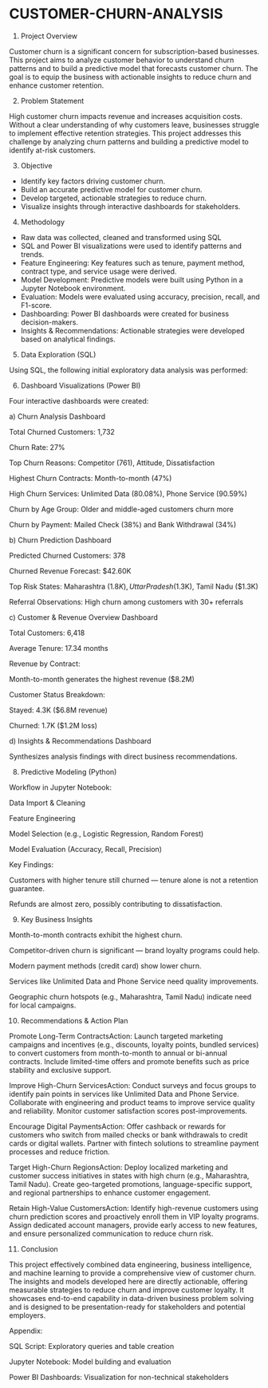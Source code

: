 # CUSTOMER-CHURN-ANALYSIS

1. Project Overview

Customer churn is a significant concern for subscription-based businesses. This project aims to analyze customer behavior to understand churn patterns and to build a predictive model that forecasts customer churn. The goal is to equip the business with actionable insights to reduce churn and enhance customer retention.

2. Problem Statement

High customer churn impacts revenue and increases acquisition costs. Without a clear understanding of why customers leave, businesses struggle to implement effective retention strategies. This project addresses this challenge by analyzing churn patterns and building a predictive model to identify at-risk customers.

3. Objective

- Identify key factors driving customer churn.
- Build an accurate predictive model for customer churn.
- Develop targeted, actionable strategies to reduce churn.
- Visualize insights through interactive dashboards for stakeholders.

4. Methodology

- Raw data was collected, cleaned and transformed using SQL
- SQL and Power BI visualizations were used to identify patterns and trends.
- Feature Engineering: Key features such as tenure, payment method, contract type, and service usage were derived.
- Model Development: Predictive models were built using Python in a Jupyter Notebook environment.
- Evaluation: Models were evaluated using accuracy, precision, recall, and F1-score.
- Dashboarding: Power BI dashboards were created for business decision-makers.
- Insights & Recommendations: Actionable strategies were developed based on analytical findings.

5. Data Exploration (SQL)

Using SQL, the following initial exploratory data analysis was performed:

6. Dashboard Visualizations (Power BI)

Four interactive dashboards were created:

a) Churn Analysis Dashboard

Total Churned Customers: 1,732

Churn Rate: 27%

Top Churn Reasons: Competitor (761), Attitude, Dissatisfaction

Highest Churn Contracts: Month-to-month (47%)

High Churn Services: Unlimited Data (80.08%), Phone Service (90.59%)

Churn by Age Group: Older and middle-aged customers churn more

Churn by Payment: Mailed Check (38%) and Bank Withdrawal (34%)

b) Churn Prediction Dashboard

Predicted Churned Customers: 378

Churned Revenue Forecast: $42.60K

Top Risk States: Maharashtra ($1.8K), Uttar Pradesh ($1.3K), Tamil Nadu ($1.3K)

Referral Observations: High churn among customers with 30+ referrals

c) Customer & Revenue Overview Dashboard

Total Customers: 6,418

Average Tenure: 17.34 months

Revenue by Contract:

Month-to-month generates the highest revenue ($8.2M)

Customer Status Breakdown:

Stayed: 4.3K ($6.8M revenue)

Churned: 1.7K ($1.2M loss)

d) Insights & Recommendations Dashboard

Synthesizes analysis findings with direct business recommendations.

8. Predictive Modeling (Python)

Workflow in Jupyter Notebook:

Data Import & Cleaning

Feature Engineering

Model Selection (e.g., Logistic Regression, Random Forest)

Model Evaluation (Accuracy, Recall, Precision)

Key Findings:

Customers with higher tenure still churned — tenure alone is not a retention guarantee.

Refunds are almost zero, possibly contributing to dissatisfaction.

9. Key Business Insights

Month-to-month contracts exhibit the highest churn.

Competitor-driven churn is significant — brand loyalty programs could help.

Modern payment methods (credit card) show lower churn.

Services like Unlimited Data and Phone Service need quality improvements.

Geographic churn hotspots (e.g., Maharashtra, Tamil Nadu) indicate need for local campaigns.

10. Recommendations & Action Plan

Promote Long-Term ContractsAction: Launch targeted marketing campaigns and incentives (e.g., discounts, loyalty points, bundled services) to convert customers from month-to-month to annual or bi-annual contracts. Include limited-time offers and promote benefits such as price stability and exclusive support.

Improve High-Churn ServicesAction: Conduct surveys and focus groups to identify pain points in services like Unlimited Data and Phone Service. Collaborate with engineering and product teams to improve service quality and reliability. Monitor customer satisfaction scores post-improvements.

Encourage Digital PaymentsAction: Offer cashback or rewards for customers who switch from mailed checks or bank withdrawals to credit cards or digital wallets. Partner with fintech solutions to streamline payment processes and reduce friction.

Target High-Churn RegionsAction: Deploy localized marketing and customer success initiatives in states with high churn (e.g., Maharashtra, Tamil Nadu). Create geo-targeted promotions, language-specific support, and regional partnerships to enhance customer engagement.

Retain High-Value CustomersAction: Identify high-revenue customers using churn prediction scores and proactively enroll them in VIP loyalty programs. Assign dedicated account managers, provide early access to new features, and ensure personalized communication to reduce churn risk.

11. Conclusion

This project effectively combined data engineering, business intelligence, and machine learning to provide a comprehensive view of customer churn. The insights and models developed here are directly actionable, offering measurable strategies to reduce churn and improve customer loyalty. It showcases end-to-end capability in data-driven business problem solving and is designed to be presentation-ready for stakeholders and potential employers.

Appendix:

SQL Script: Exploratory queries and table creation

Jupyter Notebook: Model building and evaluation

Power BI Dashboards: Visualization for non-technical stakeholders
